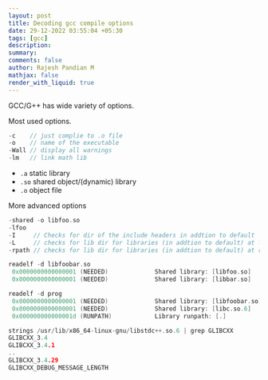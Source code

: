 ```yaml
---
layout: post
title: Decoding gcc compile options
date: 29-12-2022 03:55:04 +05:30
tags: [gcc]
description:
summary:
comments: false
author: Rajesh Pandian M
mathjax: false
render_with_liquid: true
---
```


GCC/G++ has wide variety of options.


Most used options.
```c
-c    // just complie to .o file
-o    // name of the executable
-Wall // display all warnings
-lm   // link math lib
```

- `.a` static library
- `.so` shared object/(dynamic) library
- `.o` object file

More advanced options

```c
-shared -o libfoo.so 
-lfoo
-I     // Checks for dir of the include headers in addtion to default
-L     // checks for lib dir for libraries (in addtion to default) at link time
-rpath // checks for lib dir for libraries (in addtion to default) at run  time
```


```c
readelf -d libfoobar.so
 0x0000000000000001 (NEEDED)             Shared library: [libfoo.so]
 0x0000000000000001 (NEEDED)             Shared library: [libbar.so]

readelf -d prog 
 0x0000000000000001 (NEEDED)             Shared library: [libfoobar.so]
 0x0000000000000001 (NEEDED)             Shared library: [libc.so.6]
 0x000000000000001d (RUNPATH)            Library runpath: [.]

strings /usr/lib/x86_64-linux-gnu/libstdc++.so.6 | grep GLIBCXX
GLIBCXX_3.4
GLIBCXX_3.4.1
..
GLIBCXX_3.4.29
GLIBCXX_DEBUG_MESSAGE_LENGTH


```
<script src="https://gist.github.com/mrprajesh/4229185c0047d5d165480d82866c6037.js"></script>

